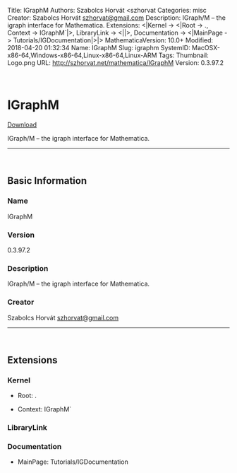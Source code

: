 Title: IGraphM
Authors: Szabolcs Horvát <szhorvat
Categories: misc
Creator: Szabolcs Horvát <szhorvat@gmail.com>
Description: IGraph/M – the igraph interface for Mathematica.
Extensions: <|Kernel -> <|Root -> ., Context -> IGraphM`|>, LibraryLink -> <||>, Documentation -> <|MainPage -> Tutorials/IGDocumentation|>|>
MathematicaVersion: 10.0+
Modified: 2018-04-20 01:32:34
Name: IGraphM
Slug: igraphm
SystemID: MacOSX-x86-64,Windows-x86-64,Linux-x86-64,Linux-ARM
Tags: 
Thumbnail: Logo.png
URL: http://szhorvat.net/mathematica/IGraphM
Version: 0.3.97.2

<a id="igraphm" style="width:0;height:0;margin:0;padding:0;">&zwnj;</a>

# IGraphM

[Download](Paclets/IGraphM-0.3.97.2.paclet)

IGraph/M – the igraph interface for Mathematica.

---

<a id="basic-information" style="width:0;height:0;margin:0;padding:0;">&zwnj;</a>

## Basic Information

### Name

IGraphM

### Version

0.3.97.2

### Description

IGraph/M – the igraph interface for Mathematica.

### Creator

Szabolcs Horvát <szhorvat@gmail.com>

---

<a id="extensions" style="width:0;height:0;margin:0;padding:0;">&zwnj;</a>

## Extensions

### Kernel

* Root: .

* Context: IGraphM`

### LibraryLink

### Documentation

* MainPage: Tutorials/IGDocumentation